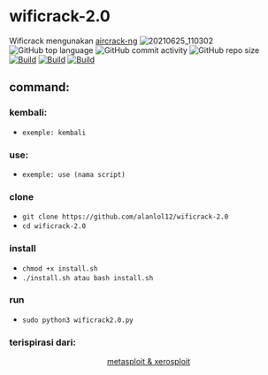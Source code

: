 # wificrack-2.0 
Wificrack mengunakan <a href="https://www.aircrack-ng.org">aircrack-ng</a>
![20210625_110302](https://user-images.githubusercontent.com/81538835/123363554-508f1e00-d562-11eb-9afb-dabded8f2a60.png)
![GitHub top language](https://img.shields.io/github/languages/top/alanlol12/wificrack-2.0?logo=python)
![GitHub commit activity](https://img.shields.io/github/commit-activity/m/alanlol12/wificrack-2.0?logo=linux)
![GitHub repo size](https://img.shields.io/github/repo-size/alanlol12/wificrack-2.0?logo=kali%20linux)
[![Build](https://img.shields.io/badge/Supported_OS-linux-blue.svg)]()
[![Build](https://img.shields.io/badge/wificrack-2.0-orange.svg)]()
[![Build](https://img.shields.io/badge/version-2.0-cyan.svg)]()
</p>
 
## command:

###  kembali:
* `exemple: kembali`
###  use:
* `exemple: use (nama script)`

### clone
* `git clone https://github.com/alanlol12/wificrack-2.0`
*  `cd wificrack-2.0`
### install
* `chmod +x install.sh`
* `./install.sh atau bash install.sh`
### run
* `sudo python3 wificrack2.0.py`

### terispirasi dari:
<p align="center">
<a href="https://www.metasploit.com">metasploit & </a>
<a href="https://github.com/LionSec/xerosploit">xerosploit</a>
</p>
